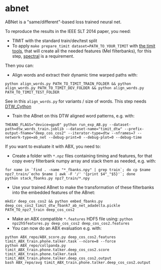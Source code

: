abnet
=====

ABNet is a "same/different"-based loss trained neural net.


To reproduce the results in the IEEE SLT 2014 paper, you need:
 - TIMIT with the standard train/dev/test split
 - To apply `make prepare_timit dataset=PATH_TO_YOUR_TIMIT` with [the timit tools](https://github.com/SnippyHolloW/timit_tools), that will create all the needed features (Mel filterbanks), for this step, [spectral](https://github.com/mwv/spectral) is a requirement.

Then you can:
 - Align words and extract their dynamic time warped paths with:
```
python align_words.py PATH_TO_TIMIT_TRAIN_FOLDER && python align_words.py PATH_TO_TIMIT_DEV_FOLDER && python align_words.py PATH_TO_TIMIT_TEST_FOLDER
```
See in this `align_words.py` for variants / size of words. This step needs [DTW_Cython](https://github.com/SnippyHolloW/DTW_Cython)
 - Train the ABnet on this DTW aligned word patterns, e.g. with:
```
THEANO_FLAGS="device=gpu0" python run_exp_AB.py --dataset-path=dtw_words_train.joblib --dataset-name="timit_dtw" --prefix-output-fname="deep_cos_cos2" --iterator-type=dtw --nframes=7 --network-type=ab_net --debug-print=0 --debug-plot=0 --debug-time
```

If you want to evaluate it with ABX, you need to:
 - Create a folder with `*.npz` files containing timing and features, for that copy every filterbank numpy array and stack them as needed, e.g. with:
```
for name in `find . -name "*_fbanks.npy" | grep train`; do cp $name npz7_train/`echo $name | awk -F '/' '{print $4"_"$5}'`; done
python stack_fbanks.py npz7_train/*.npy
```
 - Use your trained ABnet to make the transformation of these filterbanks into the embedded features of the ABnet:
```
mkdir deep_cos_cos2 && python embed_fbanks.py deep_cos_cos2_timit_dtw_fbank7_ab_net_adadelta.pickle PATH_TO_npz7_train deep_cos_cos2
```
 - Make an ABX compatible `*.features` HDF5 file using: `python npz2h5features.py deep_cos_cos2 deep_cos_cos2.features`
 - You can now do an ABX evaluation e.g. with:
```
python ABX_repo/ABX_score.py deep_cos_cos2.features timit_ABX_train.phone.talker.task --ncore=8 --force
python ABX_repo/collpanda.py timit_ABX_train.phone.talker.deep_cos_cos2.score timit_ABX_train.phone.talker.task timit_ABX_train.phone.talker.deep_cos_cos2.output
bash ABX_repo/avg timit_ABX_train.phone.talker.deep_cos_cos2.output
```
